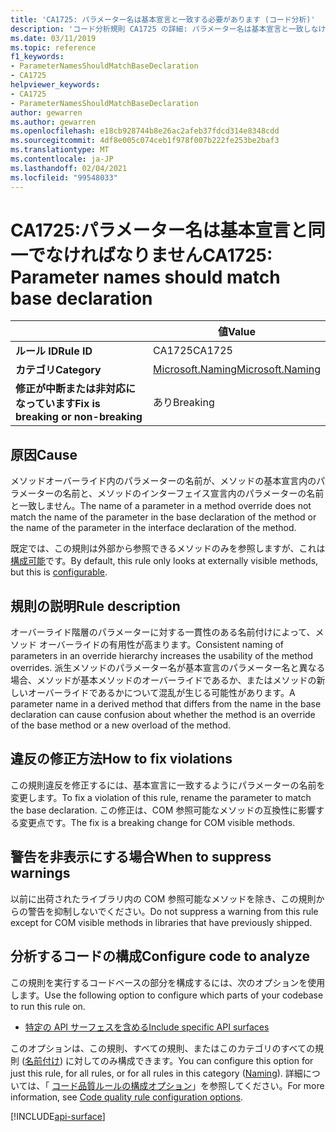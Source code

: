 ```yaml
---
title: 'CA1725: パラメーター名は基本宣言と一致する必要があります (コード分析)'
description: 'コード分析規則 CA1725 の詳細: パラメーター名は基本宣言と一致しなければならない'
ms.date: 03/11/2019
ms.topic: reference
f1_keywords:
- ParameterNamesShouldMatchBaseDeclaration
- CA1725
helpviewer_keywords:
- CA1725
- ParameterNamesShouldMatchBaseDeclaration
author: gewarren
ms.author: gewarren
ms.openlocfilehash: e18cb928744b8e26ac2afeb37fdcd314e8348cdd
ms.sourcegitcommit: 4df8e005c074ceb1f978f007b222fe253be2baf3
ms.translationtype: MT
ms.contentlocale: ja-JP
ms.lasthandoff: 02/04/2021
ms.locfileid: "99548033"
---
```

# <a name="ca1725-parameter-names-should-match-base-declaration"></a><span data-ttu-id="586bf-103">CA1725:パラメーター名は基本宣言と同一でなければなりません</span><span class="sxs-lookup"><span data-stu-id="586bf-103">CA1725: Parameter names should match base declaration</span></span>

| | <span data-ttu-id="586bf-104">値</span><span class="sxs-lookup"><span data-stu-id="586bf-104">Value</span></span> |
|-|-|
| <span data-ttu-id="586bf-105">**ルール ID**</span><span class="sxs-lookup"><span data-stu-id="586bf-105">**Rule ID**</span></span> |<span data-ttu-id="586bf-106">CA1725</span><span class="sxs-lookup"><span data-stu-id="586bf-106">CA1725</span></span>|
| <span data-ttu-id="586bf-107">**カテゴリ**</span><span class="sxs-lookup"><span data-stu-id="586bf-107">**Category**</span></span> |[<span data-ttu-id="586bf-108">Microsoft.Naming</span><span class="sxs-lookup"><span data-stu-id="586bf-108">Microsoft.Naming</span></span>](naming-warnings.md)|
| <span data-ttu-id="586bf-109">**修正が中断または非対応になっています**</span><span class="sxs-lookup"><span data-stu-id="586bf-109">**Fix is breaking or non-breaking**</span></span> |<span data-ttu-id="586bf-110">あり</span><span class="sxs-lookup"><span data-stu-id="586bf-110">Breaking</span></span>|

## <a name="cause"></a><span data-ttu-id="586bf-111">原因</span><span class="sxs-lookup"><span data-stu-id="586bf-111">Cause</span></span>

<span data-ttu-id="586bf-112">メソッドオーバーライド内のパラメーターの名前が、メソッドの基本宣言内のパラメーターの名前と、メソッドのインターフェイス宣言内のパラメーターの名前と一致しません。</span><span class="sxs-lookup"><span data-stu-id="586bf-112">The name of a parameter in a method override does not match the name of the parameter in the base declaration of the method or the name of the parameter in the interface declaration of the method.</span></span>

<span data-ttu-id="586bf-113">既定では、この規則は外部から参照できるメソッドのみを参照しますが、これは [構成可能](#configure-code-to-analyze)です。</span><span class="sxs-lookup"><span data-stu-id="586bf-113">By default, this rule only looks at externally visible methods, but this is [configurable](#configure-code-to-analyze).</span></span>

## <a name="rule-description"></a><span data-ttu-id="586bf-114">規則の説明</span><span class="sxs-lookup"><span data-stu-id="586bf-114">Rule description</span></span>

<span data-ttu-id="586bf-115">オーバーライド階層のパラメーターに対する一貫性のある名前付けによって、メソッド オーバーライドの有用性が高まります。</span><span class="sxs-lookup"><span data-stu-id="586bf-115">Consistent naming of parameters in an override hierarchy increases the usability of the method overrides.</span></span> <span data-ttu-id="586bf-116">派生メソッドのパラメーター名が基本宣言のパラメーター名と異なる場合、メソッドが基本メソッドのオーバーライドであるか、またはメソッドの新しいオーバーライドであるかについて混乱が生じる可能性があります。</span><span class="sxs-lookup"><span data-stu-id="586bf-116">A parameter name in a derived method that differs from the name in the base declaration can cause confusion about whether the method is an override of the base method or a new overload of the method.</span></span>

## <a name="how-to-fix-violations"></a><span data-ttu-id="586bf-117">違反の修正方法</span><span class="sxs-lookup"><span data-stu-id="586bf-117">How to fix violations</span></span>

<span data-ttu-id="586bf-118">この規則違反を修正するには、基本宣言に一致するようにパラメーターの名前を変更します。</span><span class="sxs-lookup"><span data-stu-id="586bf-118">To fix a violation of this rule, rename the parameter to match the base declaration.</span></span> <span data-ttu-id="586bf-119">この修正は、COM 参照可能なメソッドの互換性に影響する変更点です。</span><span class="sxs-lookup"><span data-stu-id="586bf-119">The fix is a breaking change for COM visible methods.</span></span>

## <a name="when-to-suppress-warnings"></a><span data-ttu-id="586bf-120">警告を非表示にする場合</span><span class="sxs-lookup"><span data-stu-id="586bf-120">When to suppress warnings</span></span>

<span data-ttu-id="586bf-121">以前に出荷されたライブラリ内の COM 参照可能なメソッドを除き、この規則からの警告を抑制しないでください。</span><span class="sxs-lookup"><span data-stu-id="586bf-121">Do not suppress a warning from this rule except for COM visible methods in libraries that have previously shipped.</span></span>

## <a name="configure-code-to-analyze"></a><span data-ttu-id="586bf-122">分析するコードの構成</span><span class="sxs-lookup"><span data-stu-id="586bf-122">Configure code to analyze</span></span>

<span data-ttu-id="586bf-123">この規則を実行するコードベースの部分を構成するには、次のオプションを使用します。</span><span class="sxs-lookup"><span data-stu-id="586bf-123">Use the following option to configure which parts of your codebase to run this rule on.</span></span>

- [<span data-ttu-id="586bf-124">特定の API サーフェスを含める</span><span class="sxs-lookup"><span data-stu-id="586bf-124">Include specific API surfaces</span></span>](#include-specific-api-surfaces)

<span data-ttu-id="586bf-125">このオプションは、この規則、すべての規則、またはこのカテゴリのすべての規則 ([名前付け](naming-warnings.md)) に対してのみ構成できます。</span><span class="sxs-lookup"><span data-stu-id="586bf-125">You can configure this option for just this rule, for all rules, or for all rules in this category ([Naming](naming-warnings.md)).</span></span> <span data-ttu-id="586bf-126">詳細については、「 [コード品質ルールの構成オプション](../code-quality-rule-options.md)」を参照してください。</span><span class="sxs-lookup"><span data-stu-id="586bf-126">For more information, see [Code quality rule configuration options](../code-quality-rule-options.md).</span></span>

[!INCLUDE[api-surface](~/includes/code-analysis/api-surface.md)]
